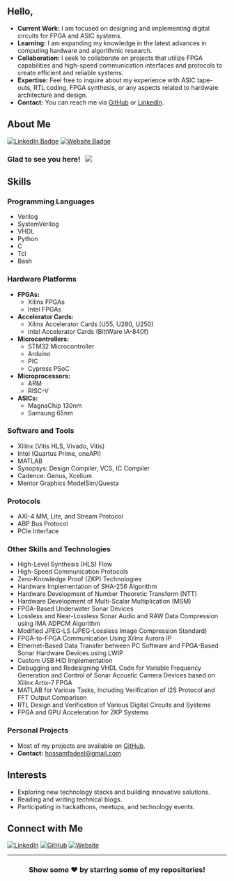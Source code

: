 ## Hello,

- **Current Work:** I am focused on designing and implementing digital circuits for FPGA and ASIC systems.
- **Learning:** I am expanding my knowledge in the latest advances in computing hardware and algorithmic research.
- **Collaboration:** I seek to collaborate on projects that utilize FPGA capabilities and high-speed communication interfaces and protocols to create efficient and reliable systems.
- **Expertise:** Feel free to inquire about my experience with ASIC tape-outs, RTL coding, FPGA synthesis, or any aspects related to hardware architecture and design.
- **Contact:** You can reach me via [GitHub](https://github.com/hossamfadeel) or [LinkedIn](https://www.linkedin.com/in/hossam-fadeel-hassan/).

## About Me

[![LinkedIn Badge](https://img.shields.io/badge/-LinkedIn-0e76a8?style=flat-square&logo=Linkedin&logoColor=white)](https://linkedin.com/in/hossamfadeel)
[![Website Badge](https://img.shields.io/badge/Website-3b5998?style=flat-square&logo=google-chrome&logoColor=white)](https://hossamfadeel.github.io/)


### Glad to see you here! &nbsp; ![](https://visitor-badge.glitch.me/badge?page_id=hossamfadeel.hossamfadeel&style=flat-square&color=0088cc)


## Skills

### Programming Languages
- Verilog
- SystemVerilog
- VHDL
- Python
- C
- Tcl
- Bash

### Hardware Platforms
- **FPGAs:**
  - Xilinx FPGAs
  - Intel FPGAs
- **Accelerator Cards:**
  - Xilinx Accelerator Cards (U55, U280, U250)
  - Intel Accelerator Cards (BittWare IA-840f)
- **Microcontrollers:**
  - STM32 Microcontroller
  - Arduino
  - PIC
  - Cypress PSoC
- **Microprocessors:**
  - ARM
  - RISC-V
- **ASICs:**
  - MagnaChip 130nm
  - Samsung 65nm

### Software and Tools
- Xilinx (Vitis HLS, Vivado, Vitis)
- Intel (Quartus Prime, oneAPI)
- MATLAB
- Synopsys: Design Compiler, VCS, IC Compiler
- Cadence: Genus, Xcelium
- Mentor Graphics ModelSim/Questa

### Protocols
- AXI-4 MM, Lite, and Stream Protocol
- ABP Bus Protocol
- PCIe Interface

### Other Skills and Technologies
- High-Level Synthesis (HLS) Flow
- High-Speed Communication Protocols
- Zero-Knowledge Proof (ZKP) Technologies
- Hardware Implementation of SHA-256 Algorithm
- Hardware Development of Number Theoretic Transform (NTT)
- Hardware Development of Multi-Scalar Multiplication (MSM)
- FPGA-Based Underwater Sonar Devices
- Lossless and Near-Lossless Sonar Audio and RAW Data Compression using IMA ADPCM Algorithm
- Modified JPEG-LS (JPEG-Lossless Image Compression Standard)
- FPGA-to-FPGA Communication Using Xilinx Aurora IP
- Ethernet-Based Data Transfer between PC Software and FPGA-Based Sonar Hardware Devices using LWIP
- Custom USB HID Implementation
- Debugging and Redesigning VHDL Code for Variable Frequency Generation and Control of Sonar Acoustic Camera Devices based on Xilinx Artix-7 FPGA
- MATLAB for Various Tasks, Including Verification of I2S Protocol and FFT Output Comparison
- RTL Design and Verification of Various Digital Circuits and Systems
- FPGA and GPU Acceleration for ZKP Systems

### Personal Projects
- Most of my projects are available on [GitHub](https://github.com/hossamfadeel).
- **Contact:** hossamfadeel@gmail.com

## Interests

- Exploring new technology stacks and building innovative solutions.
- Reading and writing technical blogs.
- Participating in hackathons, meetups, and technology events.

## Connect with Me

[![LinkedIn](https://img.shields.io/badge/LinkedIn-0e76a8?style=flat-square&logo=Linkedin&logoColor=white)](https://linkedin.com/in/hossamfadeel)
[![GitHub](https://img.shields.io/badge/GitHub-333?style=flat-square&logo=github&logoColor=white)](https://github.com/hossamfadeel)
[![Website](https://img.shields.io/badge/Website-3b5998?style=flat-square&logo=google-chrome&logoColor=white)](https://hossamfadeel.github.io/)

---

<div align="center">

### Show some ❤️ by starring some of my repositories!

</div>
